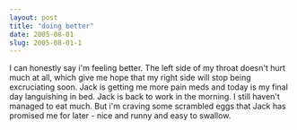 ```yaml
---
layout: post
title: "doing better"
date: 2005-08-01
slug: 2005-08-01-1
---
```


I can honestly say i&apos;m feeling better.  The left side of my throat doesn&apos;t hurt much at all, which give me hope that my right side will stop being excruciating soon.  Jack is getting me more pain meds and today is my final day languishing in bed.  Jack is back to work in the morning.  I still haven&apos;t managed to eat much.  But i&apos;m craving some scrambled eggs that Jack has promised me for later - nice and runny and easy to swallow.



